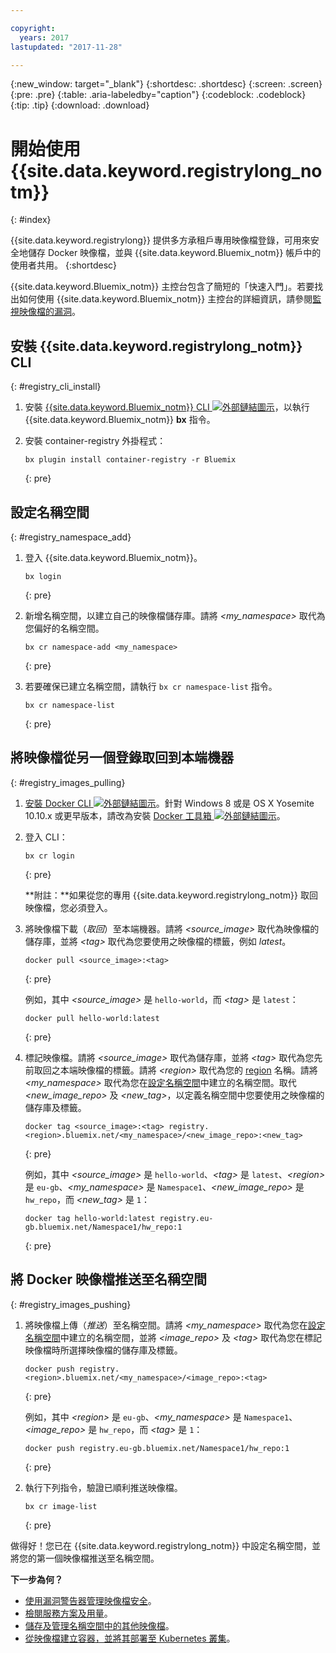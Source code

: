 ```yaml
---

copyright:
  years: 2017
lastupdated: "2017-11-28"

---
```


{:new_window: target="_blank"}
{:shortdesc: .shortdesc}
{:screen: .screen}
{:pre: .pre}
{:table: .aria-labeledby="caption"}
{:codeblock: .codeblock}
{:tip: .tip} 
{:download: .download}


# 開始使用 {{site.data.keyword.registrylong_notm}}
{: #index}

{{site.data.keyword.registrylong}} 提供多方承租戶專用映像檔登錄，可用來安全地儲存 Docker 映像檔，並與 {{site.data.keyword.Bluemix_notm}} 帳戶中的使用者共用。
{:shortdesc}

{{site.data.keyword.Bluemix_notm}} 主控台包含了簡短的「快速入門」。若要找出如何使用 {{site.data.keyword.Bluemix_notm}} 主控台的詳細資訊，請參閱[監視映像檔的漏洞](registry_ui.html)。


## 安裝 {{site.data.keyword.registrylong_notm}} CLI
{: #registry_cli_install}

1.  安裝 [{{site.data.keyword.Bluemix_notm}} CLI ![外部鏈結圖示](../../icons/launch-glyph.svg "外部鏈結圖示")](http://clis.ng.bluemix.net/ui/home.html)，以執行 {{site.data.keyword.Bluemix_notm}} **bx** 指令。
2.  安裝 container-registry 外掛程式：

    ```
    bx plugin install container-registry -r Bluemix
    ```
    {: pre}


## 設定名稱空間
{: #registry_namespace_add}

1.  登入 {{site.data.keyword.Bluemix_notm}}。

    ```
    bx login
    ```
    {: pre}

2.  新增名稱空間，以建立自己的映像檔儲存庫。請將 _&lt;my_namespace&gt;_ 取代為您偏好的名稱空間。

    ```
    bx cr namespace-add <my_namespace>
    ```
    {: pre}

3.  若要確保已建立名稱空間，請執行 `bx cr namespace-list` 指令。

    ```
    bx cr namespace-list
    ```
    {: pre}


## 將映像檔從另一個登錄取回到本端機器
{: #registry_images_pulling}

1.  [安裝 Docker CLI ![外部鏈結圖示](../../icons/launch-glyph.svg "外部鏈結圖示")](https://www.docker.com/community-edition#/download)。針對 Windows 8 或是 OS X Yosemite 10.10.x 或更早版本，請改為安裝 [Docker 工具箱 ![外部鏈結圖示](../../icons/launch-glyph.svg "外部鏈結圖示")](https://www.docker.com/products/docker-toolbox)。

2.  登入 CLI：

    ```
    bx cr login
    ```
    {: pre}

    **附註：**如果從您的專用 {{site.data.keyword.registrylong_notm}} 取回映像檔，您必須登入。

3.  將映像檔下載（_取回_）至本端機器。請將 _&lt;source_image&gt;_ 取代為映像檔的儲存庫，並將 _&lt;tag&gt;_ 取代為您要使用之映像檔的標籤，例如 _latest_。

    ```
    docker pull <source_image>:<tag>
    ```
    {: pre}

    例如，其中 _&lt;source_image&gt;_ 是 `hello-world`，而 _&lt;tag&gt;_ 是 `latest`：

    ```
    docker pull hello-world:latest
    ```
    {: pre}

4.  標記映像檔。請將 _&lt;source_image&gt;_ 取代為儲存庫，並將 _&lt;tag&gt;_ 取代為您先前取回之本端映像檔的標籤。請將 _&lt;region&gt;_ 取代為您的 [region](registry_overview.html#registry_regions) 名稱。請將 _&lt;my_namespace&gt;_ 取代為您在[設定名稱空間](index.html#registry_namespace_add)中建立的名稱空間。取代 _&lt;new_image_repo&gt;_ 及 _&lt;new_tag&gt;_，以定義名稱空間中您要使用之映像檔的儲存庫及標籤。

    ```
    docker tag <source_image>:<tag> registry.<region>.bluemix.net/<my_namespace>/<new_image_repo>:<new_tag>
    ```
    {: pre}

    例如，其中 _&lt;source_image&gt;_ 是 `hello-world`、_&lt;tag&gt;_ 是 `latest`、_&lt;region&gt;_ 是 `eu-gb`、_&lt;my_namespace&gt;_ 是 `Namespace1`、_&lt;new_image_repo&gt;_ 是 `hw_repo`，而 _&lt;new_tag&gt;_ 是 `1`：

    ```
    docker tag hello-world:latest registry.eu-gb.bluemix.net/Namespace1/hw_repo:1
    ```
    {: pre}


## 將 Docker 映像檔推送至名稱空間
{: #registry_images_pushing}

1.  將映像檔上傳（_推送_）至名稱空間。請將 _&lt;my_namespace&gt;_ 取代為您在[設定名稱空間](index.html#registry_namespace_add)中建立的名稱空間，並將 _&lt;image_repo&gt;_ 及 _&lt;tag&gt;_ 取代為您在標記映像檔時所選擇映像檔的儲存庫及標籤。

    ```
    docker push registry.<region>.bluemix.net/<my_namespace>/<image_repo>:<tag>
    ```
    {: pre}

    例如，其中 _&lt;region&gt;_ 是 `eu-gb`、_&lt;my_namespace&gt;_ 是 `Namespace1`、_&lt;image_repo&gt;_ 是 `hw_repo`，而 _&lt;tag&gt;_ 是 `1`：

    ```
    docker push registry.eu-gb.bluemix.net/Namespace1/hw_repo:1
    ```
    {: pre}

2.  執行下列指令，驗證已順利推送映像檔。

    ```
    bx cr image-list
    ```
    {: pre}


做得好！您已在 {{site.data.keyword.registrylong_notm}} 中設定名稱空間，並將您的第一個映像檔推送至名稱空間。

**下一步為何？**

-   [使用漏洞警告器管理映像檔安全](../va/va_index.html)。
-   [檢閱服務方案及用量](registry_overview.html#registry_plans)。
-   [儲存及管理名稱空間中的其他映像檔](registry_images_.html)。
-   [從映像檔建立容器，並將其部署至 Kubernetes 叢集](../../containers/cs_cluster.html)。

